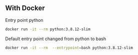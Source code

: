 ## With Docker

Entry point python
```bash
docker run -it --rm python:3.8.12-slim
```


Default entry point changed from python to bash

```bash
docker run -it --rm  --entrypoint=bash python:3.8.12-slim
```